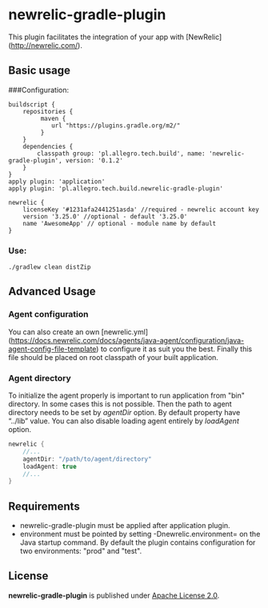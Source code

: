 newrelic-gradle-plugin
====

This plugin facilitates the integration of your app with [NewRelic] (http://newrelic.com/).

## Basic usage

###Configuration:

```
buildscript {
    repositories {
         maven {
            url "https://plugins.gradle.org/m2/"
         }
    }
    dependencies {
        classpath group: 'pl.allegro.tech.build', name: 'newrelic-gradle-plugin', version: '0.1.2'
    }
}
apply plugin: 'application'
apply plugin: 'pl.allegro.tech.build.newrelic-gradle-plugin'

newrelic {
    licenseKey '#1231afa2441251asda' //required - newrelic account key
    version '3.25.0' //optional - default '3.25.0'
    name 'AwesomeApp' // optional - module name by default
}
```

### Use:
```
./gradlew clean distZip
```

## Advanced Usage
### Agent configuration
You can also create an own [newrelic.yml] (https://docs.newrelic.com/docs/agents/java-agent/configuration/java-agent-config-file-template) to configure it as suit you the best.
Finally this file should be placed on root classpath of your built application.

### Agent directory
To initialize the agent properly is important to run application from "bin" directory. In some cases this is not possible. Then the path to agent directory needs to be set by *agentDir* option. By default property have “../lib” value.  You can also disable loading agent entirely by *loadAgent* option.   
```groovy
newrelic {
    //...
    agentDir: "/path/to/agent/directory"
    loadAgent: true
    //...
}
```


## Requirements
* newrelic-gradle-plugin must be applied after application plugin.
* environment must be pointed by setting -Dnewrelic.environment= on the Java startup command. By default the plugin contains configuration for two environments: "prod" and "test".

## License

**newrelic-gradle-plugin** is published under [Apache License 2.0](http://www.apache.org/licenses/LICENSE-2.0).


